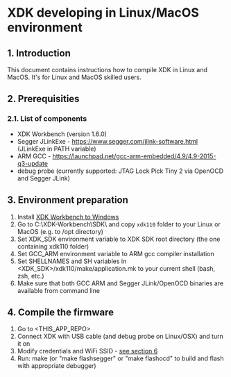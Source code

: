 # XDK developing in Linux/MacOS environment

## 1. Introduction

This document contains instructions how to compile XDK in Linux and MacOS.
It's for Linux and MacOS skilled users.

## 2. Prerequisities

### 2.1. List of components

-  XDK Workbench (version 1.6.0)
-  Segger JLinkExe - https://www.segger.com/jlink-software.html (JLinkExe in PATH variable)
-  ARM GCC - https://launchpad.net/gcc-arm-embedded/4.9/4.9-2015-q3-update
-  debug probe (currently supported: JTAG Lock Pick Tiny 2 via OpenOCD and Segger JLink)

## 3. Environment preparation

1.  Install [XDK Workbench to Windows](xdk-onboarding.md)
2.  Go to C:\XDK-Workbench\SDK\ and copy `xdk110` folder to your Linux or MacOS (e.g. to /opt directory)
3.  Set XDK_SDK environment variable to XDK SDK root directory (the one containing xdk110 folder)
4.  Set GCC_ARM environment variable to ARM gcc compiler installation
5.  Set SHELLNAMES and SH variables in \<XDK_SDK\>/xdk110/make/application.mk to your current shell (bash, zsh, etc.)
6.  Make sure that both GCC ARM and Segger JLink/OpenOCD binaries are available from command line

## 4. Compile the firmware

1.  Go to \<THIS_APP_REPO\>
2.  Connect XDK with USB cable (and debug probe on Linux/OSX) and turn it on
3.  Modify credentials and WiFi SSID - [see section 6](xdk-onboarding.md)
4.  Run: make (or "make flashsegger" or "make flashocd" to build and flash with appropriate debugger)
